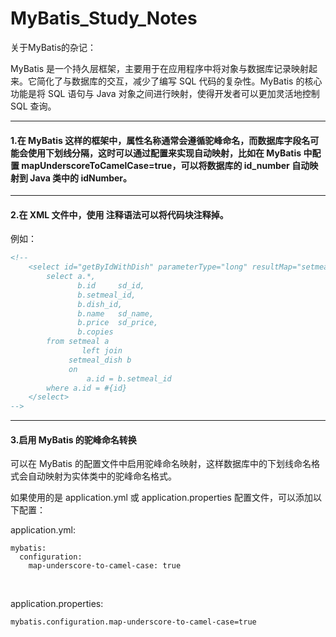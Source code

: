 # MyBatis_Study_Notes
关于MyBatis的杂记：

MyBatis 是一个持久层框架，主要用于在应用程序中将对象与数据库记录映射起来。它简化了与数据库的交互，减少了编写 SQL 代码的复杂性。MyBatis 的核心功能是将 SQL 语句与 Java 对象之间进行映射，使得开发者可以更加灵活地控制 SQL 查询。

---

#### 1.在 MyBatis 这样的框架中，属性名称通常会遵循驼峰命名，而数据库字段名可能会使用下划线分隔，这时可以通过配置来实现自动映射，比如在 MyBatis 中配置 mapUnderscoreToCamelCase=true，可以将数据库的 id_number 自动映射到 Java 类中的 idNumber。

---

#### 2.在 XML 文件中，使用 <!-- --> 注释语法可以将代码块注释掉。
例如：

```XML
<!--
    <select id="getByIdWithDish" parameterType="long" resultMap="setmealAndDishMap">
        select a.*,
               b.id     sd_id,
               b.setmeal_id,
               b.dish_id,
               b.name   sd_name,
               b.price  sd_price,
               b.copies
        from setmeal a
                left join
             setmeal_dish b
             on
                 a.id = b.setmeal_id
        where a.id = #{id}
    </select>
-->
```

---

#### 3.启用 MyBatis 的驼峰命名转换

可以在 MyBatis 的配置文件中启用驼峰命名映射，这样数据库中的下划线命名格式会自动映射为实体类中的驼峰命名格式。

如果使用的是 application.yml 或 application.properties 配置文件，可以添加以下配置：

application.yml:
```Mybatis
mybatis:
  configuration:
    map-underscore-to-camel-case: true
```

<br>

application.properties:
```Mybatis
mybatis.configuration.map-underscore-to-camel-case=true
```
